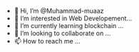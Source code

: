 - 👋 Hi, I’m @Muhammad-muaaz
- 👀 I’m interested in Web Developement...
- 🌱 I’m currently learning blockchain ...
- 💞️ I’m looking to collaborate on ...
- 📫 How to reach me ...

<!---
Muhammad-muaaz/Muhammad-muaaz is a ✨ special ✨ repository because its `README.md` (this file) appears on your GitHub profile.
You can click the Preview link to take a look at your changes.
--->
